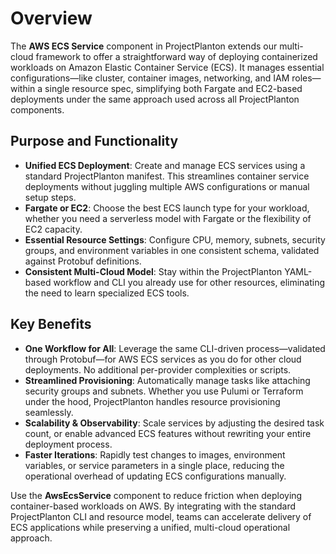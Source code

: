 # Overview

The **AWS ECS Service** component in ProjectPlanton extends our multi-cloud framework to offer a straightforward way of
deploying containerized workloads on Amazon Elastic Container Service (ECS). It manages essential configurations—like
cluster, container images, networking, and IAM roles—within a single resource spec, simplifying both Fargate and
EC2-based deployments under the same approach used across all ProjectPlanton components.

## Purpose and Functionality

- **Unified ECS Deployment**: Create and manage ECS services using a standard ProjectPlanton manifest. This streamlines
  container service deployments without juggling multiple AWS configurations or manual setup steps.
- **Fargate or EC2**: Choose the best ECS launch type for your workload, whether you need a serverless model with
  Fargate or the flexibility of EC2 capacity.
- **Essential Resource Settings**: Configure CPU, memory, subnets, security groups, and environment variables in one
  consistent schema, validated against Protobuf definitions.
- **Consistent Multi-Cloud Model**: Stay within the ProjectPlanton YAML-based workflow and CLI you already use for other
  resources, eliminating the need to learn specialized ECS tools.

## Key Benefits

- **One Workflow for All**: Leverage the same CLI-driven process—validated through Protobuf—for AWS ECS services as you
  do for other cloud deployments. No additional per-provider complexities or scripts.
- **Streamlined Provisioning**: Automatically manage tasks like attaching security groups and subnets. Whether you use
  Pulumi or Terraform under the hood, ProjectPlanton handles resource provisioning seamlessly.
- **Scalability & Observability**: Scale services by adjusting the desired task count, or enable advanced ECS features
  without rewriting your entire deployment process.
- **Faster Iterations**: Rapidly test changes to images, environment variables, or service parameters in a single place,
  reducing the operational overhead of updating ECS configurations manually.

Use the **AwsEcsService** component to reduce friction when deploying container-based workloads on AWS. By integrating with
the standard ProjectPlanton CLI and resource model, teams can accelerate delivery of ECS applications while preserving a
unified, multi-cloud operational approach.
